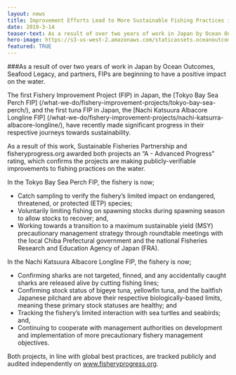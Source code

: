 ```yaml
---
layout: news
title: Improvement Efforts Lead to More Sustainable Fishing Practices in Japanese Sea Perch and Tuna Fisheries
date: 2019-3-14
teaser-text: As a result of over two years of work in Japan by Ocean Outcomes, Seafood Legacy, and partners, FIPs are beginning to have a positive impact on the water.
hero-image: https://s3-us-west-2.amazonaws.com/staticassets.oceanoutcomes.org/news+and+analysis/hero+images/japanese-FIP-progress-ratings-a-hero.jpg
featured: TRUE
---
```

###As a result of over two years of work in Japan by Ocean Outcomes, Seafood Legacy, and partners, FIPs are beginning to have a positive impact on the water.

The first Fishery Improvement Project (FIP) in Japan, the [Tokyo Bay Sea Perch FIP] (/what-we-do/fishery-improvement-projects/tokyo-bay-sea-perch/), and the first tuna FIP in Japan, the [Nachi Katsuura Albacore Longline FIP] (/what-we-do/fishery-improvement-projects/nachi-katsurra-albacore-longline/), have recently made significant progress in their respective journeys towards sustainability.

As a result of this work, Sustainable Fisheries Partnership and fisheryprogress.org awarded both projects an “A - Advanced Progress” rating, which confirms the projects are making publicly-verifiable improvements to fishing practices on the water.

In the Tokyo Bay Sea Perch FIP, the fishery is now;  

 - Catch sampling to verify the fishery’s limited impact on endangered, threatened, or protected (ETP) species;
 - Voluntarily limiting fishing on spawning stocks during spawning season to allow stocks to recover; and,
 - Working towards a transition to a maximum sustainable yield (MSY) precautionary management strategy through roundtable meetings with the local Chiba Prefectural government and the national Fisheries Research and Education Agency of Japan (FRA).

In the Nachi Katsuura Albacore Longline FIP, the fishery is now;  

 - Confirming sharks are not targeted, finned, and any accidentally caught sharks are released alive by cutting fishing lines; 
 - Confirming stock status of bigeye tuna, yellowfin tuna, and the baitfish Japanese pilchard are above their respective biologically-based limits, meaning these primary stock statuses are healthy; and 
 - Tracking the fishery’s limited interaction with sea turtles and seabirds; and,
 - Continuing to cooperate with management authorities on development and implementation of more precautionary fishery management objectives. 

Both projects, in line with global best practices, are tracked publicly and audited independently on <a href="https://www.fisheryprogress.org" target="_blank">www.fisheryprogress.org</a>.
